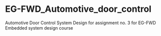 # EG-FWD_Automotive_door_control
Automotive Door Control System Design for assignment no. 3 for EG-FWD Embedded system design course 
